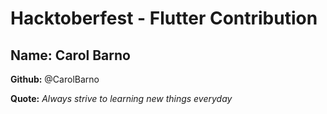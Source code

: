 # Hacktoberfest - Flutter Contribution

## Name: Carol Barno

**Github:** @CarolBarno

**Quote:** *Always strive to learning new things everyday*
